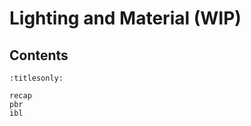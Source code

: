 Lighting and Material (WIP)
=====================

Contents
--------

```{toctree}
:titlesonly:

recap
pbr
ibl
```
